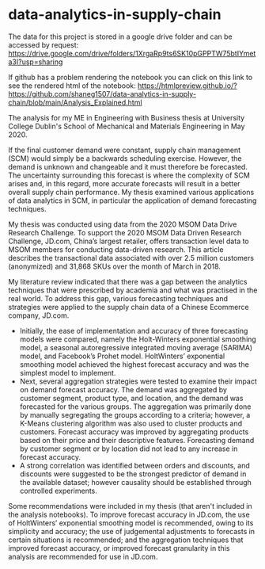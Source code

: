 # data-analytics-in-supply-chain

The data for this project is stored in a google drive folder and can be accessed by request: https://drive.google.com/drive/folders/1XrgaRp9ts6SK10pGPPTW75btIYmeta3I?usp=sharing

If github has a problem rendering the notebook you can click on this link to see the rendered html of the notebook:
https://htmlpreview.github.io/?https://github.com/shaneg1507/data-analytics-in-supply-chain/blob/main/Analysis_Explained.html

The analysis for my ME in Engineering with Business thesis at University College Dublin's School of Mechanical and Materials Engineering in May 2020.

If the final customer demand were constant, supply chain management (SCM) would simply be a
backwards scheduling exercise. However, the demand is unknown and changeable and it must
therefore be forecasted. The uncertainty surrounding this forecast is where the complexity of SCM
arises and, in this regard, more accurate forecasts will result in a better overall supply chain
performance. My thesis examined various applications of data analytics in SCM, in particular the
application of demand forecasting techniques.

My thesis was conducted using data from the 2020 MSOM Data Drive Research Challenge.
To support the 2020 MSOM Data Driven Research Challenge, JD.com, China’s largest retailer,
offers transaction level data to MSOM members for conducting data-driven research. This article
describes the transactional data associated with over 2.5 million customers (anonymized) and
31,868 SKUs over the month of March in 2018.

My literature review indicated that there was a gap between the analytics techniques that were prescribed by academia and what was practised in the real world. To address this
gap, various forecasting techniques and strategies were applied to the supply chain data of a Chinese Ecommerce company, JD.com. 
- Initially, the ease of implementation and accuracy of three forecasting models were compared, namely the Holt-Winters exponential smoothing model, a seasonal autoregressive integrated moving average (SARIMA) model, and Facebook’s Prohet model. HoltWinters’ exponential smoothing model achieved the highest forecast accuracy and was the simplest model to implement. 
- Next, several aggregation strategies were tested to examine their impact on demand forecast accuracy. The demand was aggregated by customer segment, product type, and location, and the demand was forecasted for the various groups. The aggregation was primarily done by manually segregating the groups according to a criteria; however, a K-Means clustering algorithm was also used to cluster products and customers. Forecast accuracy was improved by aggregating products based on their price and their descriptive features. Forecasting demand by customer segment or by location did not lead to any increase in forecast accuracy. 
- A strong correlation was identified between orders and discounts, and discounts were suggested to be the strongest predictor of demand in the available dataset; however causality should be established through controlled experiments. 

Some recommendations were included in my thesis (that aren't included in the analysis notebooks). To improve forecast accuracy in JD.com, the use of HoltWinters’ exponential smoothing model is recommended, owing to its simplicity and accuracy; the use of judgemental adjustments to forecasts in certain situations is recommended; and the aggregation techniques that improved forecast accuracy, or improved forecast granularity in this analysis are recommended for use in JD.com. 
